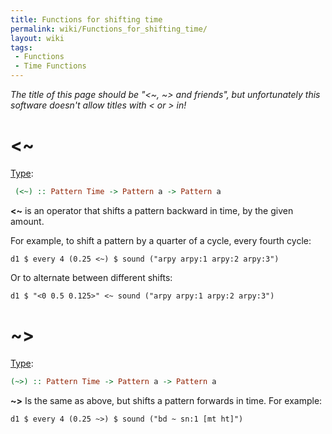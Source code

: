 ```yaml
---
title: Functions for shifting time
permalink: wiki/Functions_for_shifting_time/
layout: wiki
tags:
 - Functions
 - Time Functions
---
```


*The title of this page should be "\<\~, \~\> and friends", but
unfortunately this software doesn't allow titles with \< or \> in!*

# \<\~

[Type](/wiki/Type_signature "wikilink"):

``` haskell
 (<~) :: Pattern Time -> Pattern a -> Pattern a 
```

**\<\~** is an operator that shifts a pattern backward in time, by the
given amount.

For example, to shift a pattern by a quarter of a cycle, every fourth
cycle:

    d1 $ every 4 (0.25 <~) $ sound ("arpy arpy:1 arpy:2 arpy:3")

Or to alternate between different shifts:

    d1 $ "<0 0.5 0.125>" <~ sound ("arpy arpy:1 arpy:2 arpy:3")

# \~\>

[Type](/wiki/Type_signature "wikilink"):

``` haskell
(~>) :: Pattern Time -> Pattern a -> Pattern a 
```

**\~\>** Is the same as above, but shifts a pattern forwards in time.
For example:

    d1 $ every 4 (0.25 ~>) $ sound ("bd ~ sn:1 [mt ht]")
